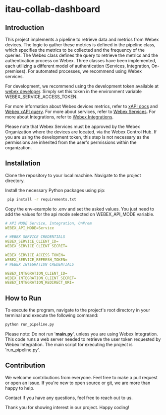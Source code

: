 # itau-collab-dashboard

## Introduction

This project implements a pipeline to retrieve data and metrics from Webex devices. The logic to gather these metrics is defined in the pipeline class, which specifies the metrics to be collected and the frequency of the queries. The Webex class defines the query to retrieve the metrics and the authentication process on Webex. Three classes have been implemented, each utilizing a different model of authentication (Services, Integration, On-premises). For automated processes, we recommend using Webex services.

For development, we recommend using the development token available at [webex developer](https://developer.webex.com/docs/getting-started). Simply set this token in the environment variable WEBEX_SERVICE_ACCESS_TOKEN.

For more information about Webex devices metrics, refer to [xAPI docs](https://roomos.cisco.com/xapi) and [Webex xAPI query](https://developer.webex.com/docs/api/v1/xapi/query-status). For more about services, refer to [Webex Services](https://developer.webex.com/docs/service-apps). For more about Integrations, refer to [Webex Integrations](https://developer.webex.com/docs/integrations).

Please note that Webex Services must be approved by the Webex Organization where the devices are located, via the Webex Control Hub. If you are using the development token, this step is not necessary as the permissions are inherited from the user's permissions within the organization.

## Installation

Clone the repository to your local machine.
Navigate to the project directory.

Install the necessary Python packages using pip:

```bash
 pip install -r requirements.txt
```

Copy the env-example to .env and set the asked values. You just need to add the values for the api mode selected on WEBEX_API_MODE variable.

```yaml
# API MODE Service, Integration, OnPrem
WEBEX_API_MODE=Service

# WEBEX SERVICE CREDENTIALS
WEBEX_SERVICE_CLIENT_ID=
WEBEX_SERVICE_CLIENT_SECRET=

WEBEX_SERVICE_ACCESS_TOKEN=
WEBEX_SERVICE_REFRESH_TOKEN=
# WEBEX INTEGRATION CREDENTIALS

WEBEX_INTEGRATION_CLIENT_ID=
WEBEX_INTEGRATION_CLIENT_SECRET=
WEBEX_INTEGRATION_REDIRECT_URI=

```

## How to Run
To execute the program, navigate to the project's root directory in your terminal and execute the following command:

```bash
python run_pipeline.py
```

Please note: Do not run '__main.py__', unless you are using Webex Integration. This code runs a web server needed to retrieve the user token requested by Webex Integration. The main script for executing the project is 'run_pipeline.py'.


## Contribution

We welcome contributions from everyone. Feel free to make a pull request or open an issue. If you're new to open source or git, we are more than happy to help.

Contact
If you have any questions, feel free to reach out to us.

Thank you for showing interest in our project. Happy coding!